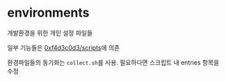 # environments
개발환경을 위한 개인 설정 파일들

일부 기능들은 [0xf4d3c0d3/scripts](https://github.com/0xF4D3C0D3/scripts)에 의존

환경파일들의 동기화는 `collect.sh`를 사용. 필요하다면 스크립트 내 entries 항목을 수정
